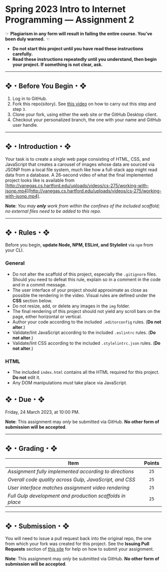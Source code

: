 # Spring 2023 Intro to Internet Programming — Assignment 2

☞ **Plagiarism in any form will result in failing the entire course. You’ve been duly warned.** ☜

* **Do not start this project until you have read these instructions carefully.**
* **Read these instructions repeatedly until you understand, then begin your project. If something is not clear, ask.**

---

## ❖・Before You Begin・❖

1. Log in to GitHub.
2. Fork this repo(sitory). See [this video](http://code-warrior.github.io/tutorials/git/github/forking-and-cloning-at-the-github-web-site/) on how to carry out this step and step `3`.
3. Clone your fork, using either the web site or the GitHub Desktop client.
4. Checkout your personalized branch, the one with your name and GitHub user handle.

---

## ❖・Introduction・❖

Your task is to create a *single* web page consisting of HTML, CSS, and JavaScript that creates a carousel of images whose data are sourced via JSONP from a local file system, much like how a full-stack app might read data from a database. A 26-second video of what the final implemented project looks like is available from [http://vanegas.cs.hartford.edu/uploads/videos/cs-275/working-with-jsonp.mp4](http://vanegas.cs.hartford.edu/uploads/videos/cs-275/working-with-jsonp.mp4).

**Note**: *You may **only** work from within the confines of the included scaffold; no external files need to be added to this repo.*

---

## ❖・Rules・❖

Before you begin, **update Node, NPM, ESLint, and Stylelint** via `npm` from your CLI.

### General

* Do not alter the scaffold of this project, especially the `.gitignore` files. Should you need to defeat this rule, explain so in a comment in the code and in a commit message.
* The user interface of your project should approximate as close as possible the rendering in the video. Visual rules are defined under the **CSS** section below.
* Do not resize, add, or delete any images in the `img` folder.
* The final rendering of this project should not yield any scroll bars on the page, either horizontal or vertical.
* Author your code according to the included `.editorconfig` rules. (**Do not alter**.)
* Validate/lint JavaScript according to the included `.eslintrc` rules. (**Do not alter**.)
* Validate/lint CSS according to the included `.stylelintrc.json` rules. (**Do not alter**.)

### HTML

* The included `index.html` contains all the HTML required for this project. **Do not** edit it.
* Any DOM manipulations *must* take place via JavaScript.

## ❖・Due・❖

Friday, 24 March 2023, at 10:00 PM.

**Note**: This assignment may *only* be submitted via GitHub. **No other form of submission will be accepted**.

---

## ❖・Grading・❖

| Item                                                      | Points |
| --------------------------------------------------------- | :----: |
| *Assignment fully implemented according to directions*    | `25`   |
| *Overall code quality across Gulp, JavaScript, and CSS*   | `25`   |
| *User interface matches assignment video rendering*       | `25`   |
| *Full Gulp development and production scaffolds in place* | `25`   |

---

## ❖・Submission・❖

You will need to issue a pull request back into the original repo, the one from which your fork was created for this project. See the **Issuing Pull Requests** section of [this site](http://code-warrior.github.io/tutorials/git/github/index.html) for help on how to submit your assignment.

**Note**: This assignment may *only* be submitted via GitHub. **No other form of submission will be accepted**.
